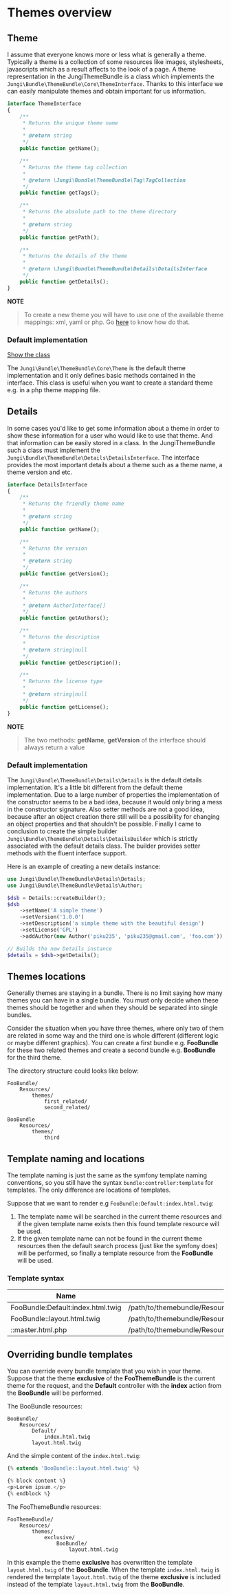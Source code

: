 Themes overview
===============

Theme
-----

I assume that everyone knows more or less what is generally a theme. Typically a theme is a collection of some resources 
like images, stylesheets, javascripts which as a result affects to the look of a page. A theme representation in the
JungiThemeBundle is a class which implements the `Jungi\Bundle\ThemeBundle\Core\ThemeInterface`. Thanks to this interface 
we can easily manipulate themes and obtain important for us information.

```php
interface ThemeInterface
{
    /**
     * Returns the unique theme name
     *
     * @return string
     */
    public function getName();

    /**
     * Returns the theme tag collection
     *
     * @return \Jungi\Bundle\ThemeBundle\Tag\TagCollection
     */
    public function getTags();

    /**
     * Returns the absolute path to the theme directory
     *
     * @return string
     */
    public function getPath();

    /**
     * Returns the details of the theme
     *
     * @return \Jungi\Bundle\ThemeBundle\Details\DetailsInterface
     */
    public function getDetails();
}
```

**NOTE**

> To create a new theme you will have to use one of the available theme mappings: xml, yaml or php. Go [here](https://github.com/piku235/JungiThemeBundle/tree/master/Resources/doc/index.md#theme-mappings)
> to know how do that.

### Default implementation

[Show the class](https://github.com/piku235/JungiThemeBundle/blob/master/Core/Theme.php)

The `Jungi\Bundle\ThemeBundle\Core\Theme` is the default theme implementation and it only defines basic methods contained
in the interface. This class is useful when you want to create a standard theme e.g. in a php theme mapping file.

Details
-------

In some cases you'd like to get some information about a theme in order to show these information for a user who would 
like to use that theme. And that information can be easily stored in a class. In the JungiThemeBundle such a class must 
implement the `Jungi\Bundle\ThemeBundle\Details\DetailsInterface`. The interface provides the most important details about 
a theme such as a theme name, a theme version and etc.

```php
interface DetailsInterface
{
    /**
     * Returns the friendly theme name
     *
     * @return string
     */
    public function getName();

    /**
     * Returns the version
     *
     * @return string
     */
    public function getVersion();

    /**
     * Returns the authors
     *
     * @return AuthorInterface[]
     */
    public function getAuthors();

    /**
     * Returns the description
     *
     * @return string|null
     */
    public function getDescription();

    /**
     * Returns the license type
     *
     * @return string|null
     */
    public function getLicense();
}
```

**NOTE**

> The two methods: **getName**, **getVersion** of the interface should always return a value

### Default implementation

The `Jungi\Bundle\ThemeBundle\Details\Details` is the default details implementation. It's a little bit different from the
default theme implementation. Due to a large number of properties the implementation of the constructor seems to be a bad
idea, because it would only bring a mess in the constructor signature. Also setter methods are not a good idea, because 
after an object creation there still will be a possibility for changing an object properties and that shouldn't be possible. 
Finally I came to conclusion to create the simple builder `Jungi\Bundle\ThemeBundle\Details\DetailsBuilder` which is strictly 
associated with the default details class. The builder provides setter methods with the fluent interface support.

Here is an example of creating a new details instance:

```php
use Jungi\Bundle\ThemeBundle\Details\Details;
use Jungi\Bundle\ThemeBundle\Details\Author;

$dsb = Details::createBuilder();
$dsb
    ->setName('A simple theme')
    ->setVersion('1.0.0')
    ->setDescription('a simple theme with the beautiful design')
    ->setLicense('GPL')
    ->addAuthor(new Author('piku235', 'piku235@gmail.com', 'foo.com'));

// Builds the new Details instance
$details = $dsb->getDetails();
```

Themes locations
----------------

Generally themes are staying in a bundle. There is no limit saying how many themes you can have in a single bundle. You
must only decide when these themes should be together and when they should be separated into single bundles.

Consider the situation when you have three themes, where only two of them are related in some way and the third one is
whole different (different logic or maybe different graphics). You can create a first bundle e.g. **FooBundle** for these
two related themes and create a second bundle e.g. **BooBundle** for the third theme.

The directory structure could looks like below:

```
FooBundle/
    Resources/
        themes/
            first_related/
            second_related/

BooBundle
    Resources/
        themes/
            third
```

Template naming and locations
-----------------------------

The template naming is just the same as the symfony template naming conventions, so you still have the syntax `bundle:controller:template`
for templates. The only difference are locations of templates.

Suppose that we want to render e.g `FooBundle:Default:index.html.twig`:

1. The template name will be searched in the current theme resources and if the given template name exists then this found
template resource will be used.
2. If the given template name can not be found in the current theme resources then the default search process (just like
the symfony does) will be performed, so finally a template resource from the **FooBundle** will be used.

### Template syntax

Name | Path
---- | ----
FooBundle:Default:index.html.twig | /path/to/themebundle/Resources/themes/boo/FooBundle/Default/index.html.twig
FooBundle::layout.html.twig | /path/to/themebundle/Resources/themes/boo/FooBundle/layout.html.twig
::master.html.php | /path/to/themebundle/Resources/themes/boo/master.html.php

Overriding bundle templates
---------------------------

You can override every bundle template that you wish in your theme. Suppose that the theme **exclusive** of the **FooThemeBundle**
is the current theme for the request, and the **Default** controller with the **index** action from the **BooBundle**
will be performed.

The BooBundle resources:

```
BooBundle/
    Resources/
        Default/
            index.html.twig
        layout.html.twig
```

And the simple content of the `index.html.twig`:

```php
{% extends 'BooBundle::layout.html.twig' %}

{% block content %}
<p>Lorem ipsum.</p>
{% endblock %}
```

The FooThemeBundle resources:

```
FooThemeBundle/
    Resources/
        themes/
            exclusive/
                BooBundle/
                    layout.html.twig
```

In this example the theme **exclusive** has overwritten the template `layout.html.twig` of the **BooBundle**. When the
template `index.html.twig` is rendered the template `layout.html.twig` of the theme **exclusive** is included instead
of the template `layout.html.twig` from the **BooBundle**.
